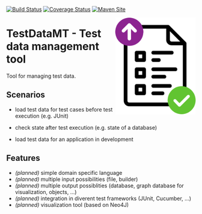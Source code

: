 [![Build Status](https://travis-ci.com/Befrish/testdatamt.svg?branch=master)](https://travis-ci.com/Befrish/testdatamt)
[![Coverage Status](https://coveralls.io/repos/github/Befrish/testdatamt/badge.svg?branch=master)](https://coveralls.io/github/Befrish/testdatamt?branch=master)
[![Maven Site](https://img.shields.io/badge/documentation-dev-darkgray.svg)](https://befrish.github.io/testdatamt)

<img src="testdatamt_logo.png" height="256" align="right">

# TestDataMT - Test data management tool

Tool for managing test data.

## Scenarios

* load test data for test cases before test execution (e.g. JUnit)
* check state after test execution (e.g. state of a database)


* load test data for an application in development

## Features
* _(planned)_ simple domain specific language
* _(planned)_ multiple input possibilities (file, builder)
* _(planned)_ multiple output possiblities (database, graph database for visualization, objects, ...)
* _(planned)_ integration in diverent test frameworks (JUnit, Cucumber, ...)
* _(planned)_ visualization tool (based on Neo4J)
